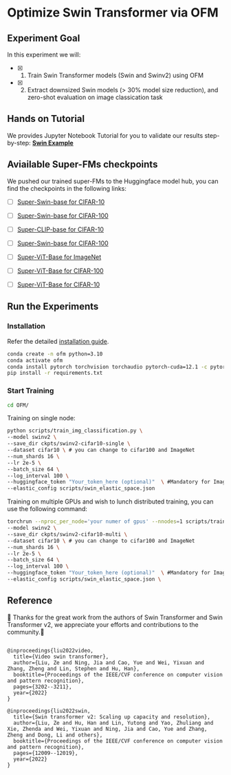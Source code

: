 # Optimize Swin Transformer via OFM 

## Experiment Goal

In this experiment we will:

- [x] 1. Train Swin Transformer models (Swin and Swinv2) using OFM

- [x] 2. Extract downsized Swin models (> 30\% model size reduction), and zero-shot evaluation on image classication task


## Hands on Tutorial
We provides Jupyter Notebook Tutorial for you to validate our results step-by-step: **[Swin Example](swin_img_classification.ipynb)**

## Aviailable Super-FMs checkpoints

We pushed our trained super-FMs to the Huggingface model hub, you can find the checkpoints in the following links:

- [ ] [Super-Swin-base for CIFAR-10]()
- [ ] [Super-Swin-base for CIFAR-100]()
- [ ] [Super-CLIP-base for CIFAR-10]()
- [ ] [Super-Swin-base for CIFAR-100]()
- [ ] [Super-ViT-Base for ImageNet](https://huggingface.co/yusx-swapp/ofm-vit-base-patch16-224-imagenet)
- [ ] [Super-ViT-Base for CIFAR-100](https://huggingface.co/yusx-swapp/ofm-vit-base-patch16-224-cifar100)
- [ ] [Super-ViT-Base for CIFAR-10](https://huggingface.co/yusx-swapp/ofm-vit-base-patch16-224-cifar10)


## Run the Experiments

### Installation

Refer the detailed [installation guide](../../README.md).

```bash
conda create -n ofm python=3.10
conda activate ofm
conda install pytorch torchvision torchaudio pytorch-cuda=12.1 -c pytorch -c nvidia
pip install -r requirements.txt
```


### Start Training


```bash
cd OFM/
```
Training on single node:
```bash
python scripts/train_img_classification.py \
--model swinv2 \
--save_dir ckpts/swinv2-cifar10-single \
--dataset cifar10 \ # you can change to cifar100 and ImageNet
--num_shards 16 \
--lr 2e-5 \
--batch_size 64 \
--log_interval 100 \
--huggingface_token "Your_token_here (optional)"  \ #Mandatory for ImageNet and push your ckpt to Huggingface model hub
--elastic_config scripts/swin_elastic_space.json 
```

Training on multiple GPUs and wish to lunch distributed training, you can use the following command:
```bash
torchrun --nproc_per_node='your numer of gpus' --nnodes=1 scripts/train_img_classification.py 
--model swinv2 \
--save_dir ckpts/swinv2-cifar10-multi \
--dataset cifar10 \ # you can change to cifar100 and ImageNet
--num_shards 16 \
--lr 2e-5 \
--batch_size 64 \
--log_interval 100 \
--huggingface_token "Your_token_here (optional)"  \ #Mandatory for ImageNet and push your ckpt to Huggingface model hub
--elastic_config scripts/swin_elastic_space.json \
```

<!--
## Results

We have some simple meta results shown on the tutorial: **[post_training_deployment.ipynb](./post_training_deployment.ipynb)**

| ![Performance vs Params](./figures/RoBERTa_performance_vs_params.png) | ![ViT Performance vs Params](./figures/vit_performance_vs_params.png) |
| :-------------------------------------------------------------------: | :-------------------------------------------------------------------: |
|                   Fig.1 - Scalable RoBERTa on SST-2                   |                    Fig.2 - Scalable ViT on CIFAR10                    |

Figure 1 shows the trained RoBERTa on SST-2 dataset, we sample resource-aware scaled submodel in different size, and evaluate without further training, all submodels get the same level of accuracy.

Similarlly, in Figure 2, we show the trained scalable ViT's performance on CIFAR-10, notebally, with half of the parameter scaled out, submodels with 45M parameters (75% FLOPs reduction) achieves 94.5% accuracy without further training.

In summry, Foundation Models trained by RaFFM are scalable, which can enables heterogeneous model deployment post-federated learning without further training. -->

## **Reference**
:raised_hands: Thanks for the great work from the authors of Swin Transformer and Swin Transformer v2, we appreciate your efforts and contributions to the community.:raised_hands:
```

@inproceedings{liu2022video,
  title={Video swin transformer},
  author={Liu, Ze and Ning, Jia and Cao, Yue and Wei, Yixuan and Zhang, Zheng and Lin, Stephen and Hu, Han},
  booktitle={Proceedings of the IEEE/CVF conference on computer vision and pattern recognition},
  pages={3202--3211},
  year={2022}
}

@inproceedings{liu2022swin,
  title={Swin transformer v2: Scaling up capacity and resolution},
  author={Liu, Ze and Hu, Han and Lin, Yutong and Yao, Zhuliang and Xie, Zhenda and Wei, Yixuan and Ning, Jia and Cao, Yue and Zhang, Zheng and Dong, Li and others},
  booktitle={Proceedings of the IEEE/CVF conference on computer vision and pattern recognition},
  pages={12009--12019},
  year={2022}
}

```